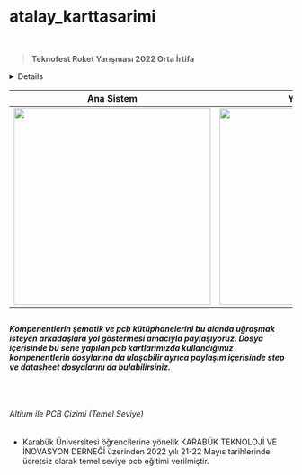# atalay_karttasarimi

<br>

> **Teknofest Roket Yarışması 2022 Orta İrtifa**

<details>
  
- Karltarın arka yüzünde STM32F103RB işlemci olup olup ön yüzünde ise kullanacağımız sensörler, gps, haberleşme, ateşleme devresi ve voltaj regülatörü bulunuyor. 
- Kartımız 7-12V ile beslenmekte ve üzerinde güç ledi bulunmaktadır. 
- Voltaj regülatörü olarak LD29150 kullanılmıştır.
- Sensör BME280 VE ADXL345, gps modülü olarak NEO-6M, haberleşme için E32-433T30D SX1278 LORA modülü kullanılmıştır. 
- Ateşleme devresi için IRF530 mosfet ile PC817 optoptokuplör kullanılmıştır.
- Kart hakkında sorunuz için kart üzerinde emeği geçen [Cengizhan Topçu](https://www.linkedin.com/in/cengizhantopcu53/) ile  [Ferdi Ayhan](https://www.linkedin.com/in/ferdiayhann/) arkadaşlarımızdan bilgi alabilirsiniz.

</details>

| Ana Sistem | Yedek Sistem | Haberleşme | Görev Yükü |
| ------------ | ------------- | ------------- | ------------- |
| <img src="https://user-images.githubusercontent.com/104703949/178975949-c73ea188-78ee-422f-ae1e-443e428f9f21.JPG" width="350"> | <img src="https://user-images.githubusercontent.com/104703949/178975971-cedd0c6c-6338-451e-ba90-f94a9db79941.JPG" width="350"> | <img src="https://user-images.githubusercontent.com/104703949/178975987-bcb0d98b-03aa-4c32-86b0-55a938d579de.JPG" width="320"> | <img src="https://user-images.githubusercontent.com/104703949/178976015-2aa9b74b-eeaf-49ca-b19e-2ab924a77f52.JPG" width="350">|

##
***Kompenentlerin şematik ve pcb kütüphanelerini bu alanda uğraşmak isteyen arkadaşlara yol göstermesi amacıyla paylaşıyoruz. Dosya içerisinde bu sene yapılan pcb kartlarımızda kullandığımız kompenentlerin dosylarına da ulaşabilir ayrıca paylaşım içerisinde step ve datasheet dosyalarını da bulabilirsiniz.*** 
##

<br>

###### Altium ile PCB Çizimi (Temel Seviye)

- Karabük Üniversitesi öğrencilerine yönelik KARABÜK TEKNOLOJİ VE İNOVASYON DERNEĞİ üzerinden 2022 yılı 21-22 Mayıs tarihlerinde ücretsiz olarak temel seviye pcb eğitimi verilmiştir.  
